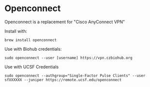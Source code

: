 # Openconnect

Openconnect is a replacement for "Cisco AnyConnect VPN"

Install with:

```
brew install openconnect
```

Use with Biohub credentials:


```
sudo openconnect --user [username] https://vpn.czbiohub.org
```

Use with UCSF Credentials

```
sudo openconnect --authgroup="Single-Factor Pulse Clients" --user sfXXXXXX --juniper https://remote.ucsf.edu/openconnect
```
